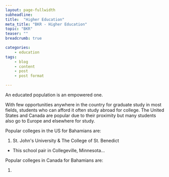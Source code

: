 ```yaml
---
layout: page-fullwidth
subheadline:
title:  "Higher Education"
meta_title: "BKR - Higher Education"
topic: "BKR"
teaser: ""
breadcrumb: true

categories:
    - education
tags:
    - blog
    - content
    - post
    - post format

---
```

>
>
An educated population is an empowered one.

With few opportunities anywhere in the country for graduate study in most fields, students who can afford it often study abroad for college. The United States and Canada are popular due to their proximity but many students also go to Europe and elsewhere for study.

Popular colleges in the US for Bahamians are:

1. St. John's University & The College of St. Benedict
* This school pair in Collegeville, Minnesota...

Popular colleges in Canada for Bahamians are:

1. 
